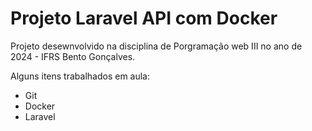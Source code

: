 # Projeto Laravel API com Docker
Projeto desewnvolvido na disciplina de Porgramação web III no ano de 2024 - IFRS Bento Gonçalves.

Alguns itens trabalhados em aula:
* Git
* Docker
* Laravel